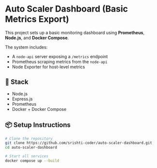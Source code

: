 # Auto Scaler Dashboard (Basic Metrics Export)

This project sets up a basic monitoring dashboard using **Prometheus**, **Node.js**, and **Docker Compose**.

The system includes:
- A `node-api` server exposing a `/metrics` endpoint
- Prometheus scraping metrics from the `node-api`
- Node Exporter for host-level metrics

## 🔧 Stack

- Node.js
- Express.js
- Prometheus
- Docker + Docker Compose

## 📦 Setup Instructions

```bash
# Clone the repository
git clone https://github.com/srishti-coder/auto-scaler-dashboard.git
cd auto-scaler-dashboard

# Start all services
docker compose up --build
